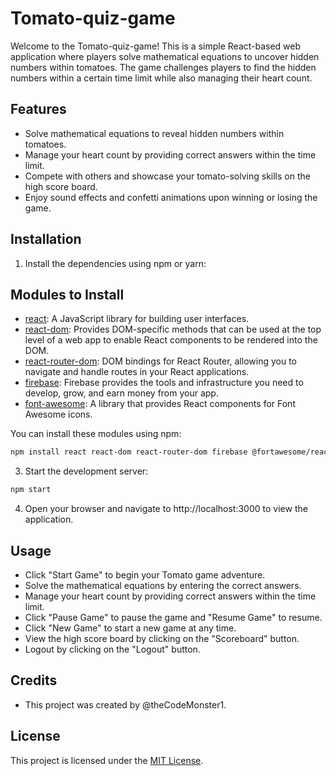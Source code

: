 # Tomato-quiz-game

Welcome to the Tomato-quiz-game! This is a simple React-based web application where players solve mathematical equations to uncover hidden numbers within tomatoes. The game challenges players to find the hidden numbers within a certain time limit while also managing their heart count.

## Features

- Solve mathematical equations to reveal hidden numbers within tomatoes.
- Manage your heart count by providing correct answers within the time limit.
- Compete with others and showcase your tomato-solving skills on the high score board.
- Enjoy sound effects and confetti animations upon winning or losing the game.

## Installation

1. Install the dependencies using npm or yarn:

## Modules to Install

- [react](https://www.npmjs.com/package/react): A JavaScript library for building user interfaces.
- [react-dom](https://www.npmjs.com/package/react-dom): Provides DOM-specific methods that can be used at the top level of a web app to enable React components to be rendered into the DOM.
- [react-router-dom](https://www.npmjs.com/package/react-router-dom): DOM bindings for React Router, allowing you to navigate and handle routes in your React applications.
- [firebase](https://www.npmjs.com/package/firebase): Firebase provides the tools and infrastructure you need to develop, grow, and earn money from your app.
- [font-awesome](https://www.npmjs.com/package/@fortawesome/react-fontawesome): A library that provides React components for Font Awesome icons.

You can install these modules using npm:

```bash
npm install react react-dom react-router-dom firebase @fortawesome/react-fontawesome @fortawesome/free-solid-svg-icons bcrypt
```

3. Start the development server:

```bash
npm start
```

4. Open your browser and navigate to http://localhost:3000 to view the application.

## Usage

- Click "Start Game" to begin your Tomato game adventure.
- Solve the mathematical equations by entering the correct answers.
- Manage your heart count by providing correct answers within the time limit.
- Click "Pause Game" to pause the game and "Resume Game" to resume.
- Click "New Game" to start a new game at any time.
- View the high score board by clicking on the "Scoreboard" button.
- Logout by clicking on the "Logout" button.

## Credits

- This project was created by @theCodeMonster1.

## License

This project is licensed under the [MIT License](LICENSE).
